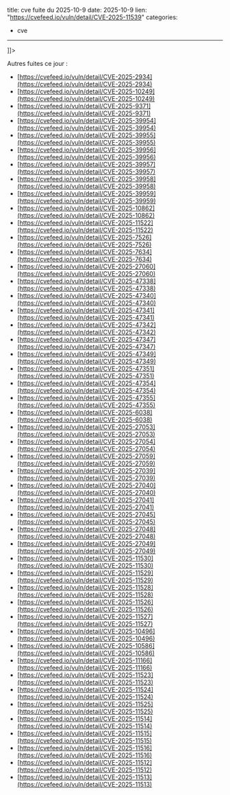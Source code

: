  
title: cve fuite du 2025-10-9
date: 2025-10-9
lien: "https://cvefeed.io/vuln/detail/CVE-2025-11539"
categories:
  - cve
---

]]>


Autres fuites ce jour :
- [https://cvefeed.io/vuln/detail/CVE-2025-2934](https://cvefeed.io/vuln/detail/CVE-2025-2934)
- [https://cvefeed.io/vuln/detail/CVE-2025-10249](https://cvefeed.io/vuln/detail/CVE-2025-10249)
- [https://cvefeed.io/vuln/detail/CVE-2025-9371](https://cvefeed.io/vuln/detail/CVE-2025-9371)
- [https://cvefeed.io/vuln/detail/CVE-2025-39954](https://cvefeed.io/vuln/detail/CVE-2025-39954)
- [https://cvefeed.io/vuln/detail/CVE-2025-39955](https://cvefeed.io/vuln/detail/CVE-2025-39955)
- [https://cvefeed.io/vuln/detail/CVE-2025-39956](https://cvefeed.io/vuln/detail/CVE-2025-39956)
- [https://cvefeed.io/vuln/detail/CVE-2025-39957](https://cvefeed.io/vuln/detail/CVE-2025-39957)
- [https://cvefeed.io/vuln/detail/CVE-2025-39958](https://cvefeed.io/vuln/detail/CVE-2025-39958)
- [https://cvefeed.io/vuln/detail/CVE-2025-39959](https://cvefeed.io/vuln/detail/CVE-2025-39959)
- [https://cvefeed.io/vuln/detail/CVE-2025-10862](https://cvefeed.io/vuln/detail/CVE-2025-10862)
- [https://cvefeed.io/vuln/detail/CVE-2025-11522](https://cvefeed.io/vuln/detail/CVE-2025-11522)
- [https://cvefeed.io/vuln/detail/CVE-2025-7526](https://cvefeed.io/vuln/detail/CVE-2025-7526)
- [https://cvefeed.io/vuln/detail/CVE-2025-7634](https://cvefeed.io/vuln/detail/CVE-2025-7634)
- [https://cvefeed.io/vuln/detail/CVE-2025-27060](https://cvefeed.io/vuln/detail/CVE-2025-27060)
- [https://cvefeed.io/vuln/detail/CVE-2025-47338](https://cvefeed.io/vuln/detail/CVE-2025-47338)
- [https://cvefeed.io/vuln/detail/CVE-2025-47340](https://cvefeed.io/vuln/detail/CVE-2025-47340)
- [https://cvefeed.io/vuln/detail/CVE-2025-47341](https://cvefeed.io/vuln/detail/CVE-2025-47341)
- [https://cvefeed.io/vuln/detail/CVE-2025-47342](https://cvefeed.io/vuln/detail/CVE-2025-47342)
- [https://cvefeed.io/vuln/detail/CVE-2025-47347](https://cvefeed.io/vuln/detail/CVE-2025-47347)
- [https://cvefeed.io/vuln/detail/CVE-2025-47349](https://cvefeed.io/vuln/detail/CVE-2025-47349)
- [https://cvefeed.io/vuln/detail/CVE-2025-47351](https://cvefeed.io/vuln/detail/CVE-2025-47351)
- [https://cvefeed.io/vuln/detail/CVE-2025-47354](https://cvefeed.io/vuln/detail/CVE-2025-47354)
- [https://cvefeed.io/vuln/detail/CVE-2025-47355](https://cvefeed.io/vuln/detail/CVE-2025-47355)
- [https://cvefeed.io/vuln/detail/CVE-2025-6038](https://cvefeed.io/vuln/detail/CVE-2025-6038)
- [https://cvefeed.io/vuln/detail/CVE-2025-27053](https://cvefeed.io/vuln/detail/CVE-2025-27053)
- [https://cvefeed.io/vuln/detail/CVE-2025-27054](https://cvefeed.io/vuln/detail/CVE-2025-27054)
- [https://cvefeed.io/vuln/detail/CVE-2025-27059](https://cvefeed.io/vuln/detail/CVE-2025-27059)
- [https://cvefeed.io/vuln/detail/CVE-2025-27039](https://cvefeed.io/vuln/detail/CVE-2025-27039)
- [https://cvefeed.io/vuln/detail/CVE-2025-27040](https://cvefeed.io/vuln/detail/CVE-2025-27040)
- [https://cvefeed.io/vuln/detail/CVE-2025-27041](https://cvefeed.io/vuln/detail/CVE-2025-27041)
- [https://cvefeed.io/vuln/detail/CVE-2025-27045](https://cvefeed.io/vuln/detail/CVE-2025-27045)
- [https://cvefeed.io/vuln/detail/CVE-2025-27048](https://cvefeed.io/vuln/detail/CVE-2025-27048)
- [https://cvefeed.io/vuln/detail/CVE-2025-27049](https://cvefeed.io/vuln/detail/CVE-2025-27049)
- [https://cvefeed.io/vuln/detail/CVE-2025-11530](https://cvefeed.io/vuln/detail/CVE-2025-11530)
- [https://cvefeed.io/vuln/detail/CVE-2025-11529](https://cvefeed.io/vuln/detail/CVE-2025-11529)
- [https://cvefeed.io/vuln/detail/CVE-2025-11528](https://cvefeed.io/vuln/detail/CVE-2025-11528)
- [https://cvefeed.io/vuln/detail/CVE-2025-11526](https://cvefeed.io/vuln/detail/CVE-2025-11526)
- [https://cvefeed.io/vuln/detail/CVE-2025-11527](https://cvefeed.io/vuln/detail/CVE-2025-11527)
- [https://cvefeed.io/vuln/detail/CVE-2025-10496](https://cvefeed.io/vuln/detail/CVE-2025-10496)
- [https://cvefeed.io/vuln/detail/CVE-2025-10586](https://cvefeed.io/vuln/detail/CVE-2025-10586)
- [https://cvefeed.io/vuln/detail/CVE-2025-11166](https://cvefeed.io/vuln/detail/CVE-2025-11166)
- [https://cvefeed.io/vuln/detail/CVE-2025-11523](https://cvefeed.io/vuln/detail/CVE-2025-11523)
- [https://cvefeed.io/vuln/detail/CVE-2025-11524](https://cvefeed.io/vuln/detail/CVE-2025-11524)
- [https://cvefeed.io/vuln/detail/CVE-2025-11525](https://cvefeed.io/vuln/detail/CVE-2025-11525)
- [https://cvefeed.io/vuln/detail/CVE-2025-11514](https://cvefeed.io/vuln/detail/CVE-2025-11514)
- [https://cvefeed.io/vuln/detail/CVE-2025-11515](https://cvefeed.io/vuln/detail/CVE-2025-11515)
- [https://cvefeed.io/vuln/detail/CVE-2025-11516](https://cvefeed.io/vuln/detail/CVE-2025-11516)
- [https://cvefeed.io/vuln/detail/CVE-2025-11512](https://cvefeed.io/vuln/detail/CVE-2025-11512)
- [https://cvefeed.io/vuln/detail/CVE-2025-11513](https://cvefeed.io/vuln/detail/CVE-2025-11513)
